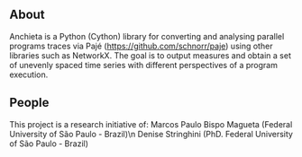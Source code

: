 ## About
Anchieta is a Python (Cython) library for converting and analysing parallel programs traces via Pajé (https://github.com/schnorr/paje) using other libraries such as  NetworkX. The goal is to output measures and obtain a set of unevenly spaced time series with different perspectives of a program execution.

## People
This project is a research initiative of:
Marcos Paulo Bispo Magueta (Federal University of São Paulo - Brazil)\n
Denise Stringhini (PhD. Federal University of São Paulo - Brazil)
